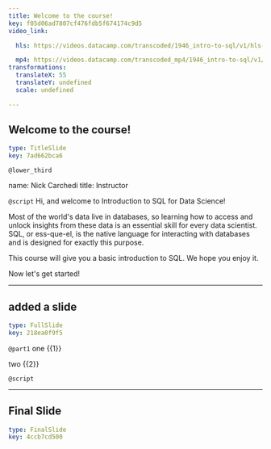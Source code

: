 ```yaml
---
title: Welcome to the course!
key: f05d06ad7807cf476fdb5f674174c9d5
video_link:

  hls: https://videos.datacamp.com/transcoded/1946_intro-to-sql/v1/hls-ch1_1.master.m3u8

  mp4: https://videos.datacamp.com/transcoded_mp4/1946_intro-to-sql/v1/ch1_1.mp4
transformations:
  translateX: 55
  translateY: undefined
  scale: undefined

---
```

## Welcome to the course!

```yaml
type: TitleSlide
key: 7ad662bca6
```





`@lower_third`

name: Nick Carchedi
title: Instructor


`@script`
Hi, and welcome to Introduction to SQL for Data Science!

Most of the world's data live in databases, so learning how to access and unlock insights from these data is an essential skill for every data scientist. SQL, or ess-que-el, is the native language for interacting with databases and is designed for exactly this purpose.

This course will give you a basic introduction to SQL. We hope you enjoy it.

Now let's get started!



---
## added a slide

```yaml
type: FullSlide
key: 218ea0f9f5
```

`@part1`
one {{1}}

two {{2}}





`@script`




---
## Final Slide

```yaml
type: FinalSlide
key: 4ccb7cd500
```








